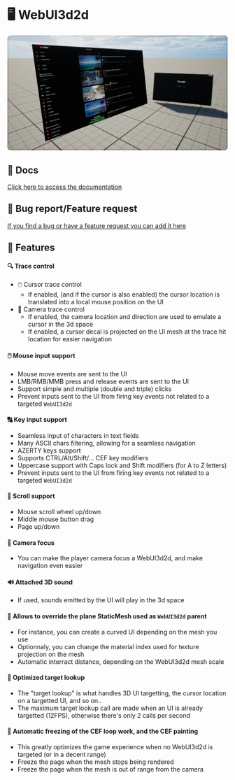 # 🖥️ WebUI3d2d

![](https://github.com/Timmy-the-nobody/WebUI3d2d/blob/main/.api/media/background.png)

## 📘 Docs
[Click here to access the documentation](https://github.com/Timmy-the-nobody/WebUI3d2d/blob/main/.api/docs.md)

## 🐛 Bug report/Feature request
[If you find a bug or have a feature request you can add it here](https://github.com/Timmy-the-nobody/WebUI3d2d/issues/new/choose)

## 📑 Features

#### 🔍 Trace control
  - 🖱️ Cursor trace control  
    - If enabled, (and if the cursor is also enabled) the cursor location is translated into a local mouse position on the UI
  - 🎥 Camera trace control
    - If enabled, the camera location and direction are used to emulate a cursor in the 3d space
    - If enabled, a cursor decal is projected on the UI mesh at the trace hit location for easier navigation

#### 🖱️ Mouse input support
  - Mouse move events are sent to the UI
  - LMB/RMB/MMB press and release events are sent to the UI
  - Support simple and multiple (double and triple) clicks
  - Prevent inputs sent to the UI from firing key events not related to a targeted `WebUI3d2d`

#### 🔠 Key input support
  - Seamless input of characters in text fields
  - Many ASCII chars filtering, allowing for a seamless navigation
  - AZERTY keys support
  - Supports CTRL/Alt/Shift/... CEF key modifiers
  - Uppercase support with Caps lock and Shift modifiers (for A to Z letters)
  - Prevent inputs sent to the UI from firing key events not related to a targeted `WebUI3d2d`

#### 📜 Scroll support
  - Mouse scroll wheel up/down
  - Middle mouse button drag
  - Page up/down

#### 🎥 Camera focus
  - You can make the player camera focus a WebUI3d2d, and make navigation even easier

#### 🔊 Attached 3D sound
  - If used, sounds emitted by the UI will play in the 3d space

#### 🧱 Allows to override the plane StaticMesh used as `WebUI3d2d` parent
  - For instance, you can create a curved UI depending on the mesh you use
  - Optionnaly, you can change the material index used for texture projection on the mesh
  - Automatic interract distance, depending on the WebUI3d2d mesh scale

#### 🚀 Optimized target lookup
  - The "target lookup" is what handles 3D UI targetting, the cursor location on a targetted UI, and so on..
  - The maximum target lookup call are made when an UI is already targetted (12FPS), otherwise there's only 2 calls per second

#### 🧊 Automatic freezing of the CEF loop work, and the CEF painting
  - This greatly optimizes the game experience when no WebUI3d2d is targeted (or in a decent range)
  - Freeze the page when the mesh stops being rendered
  - Freeze the page when the mesh is out of range from the camera
